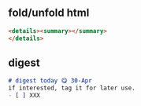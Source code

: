 ## fold/unfold html

``` html
<details><summary></summary>
</details>
```

## digest
``` markdown
# digest today 😋 30-Apr
if interested, tag it for later use.
- [ ] XXX
```
